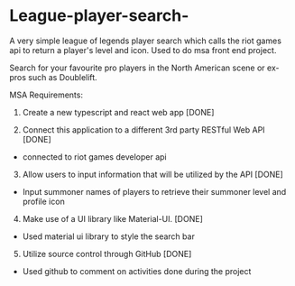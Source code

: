 # League-player-search-

A very simple league of legends player search which calls the riot games api to return a player's level and icon.
Used to do msa front end project.

Search for your favourite pro players in the North American scene or ex-pros such as Doublelift.


MSA Requirements:
1. Create a new typescript and react web app [DONE]
 
2. Connect this application to a different 3rd party RESTful Web API [DONE]
- connected to riot games developer api

3. Allow users to input information that will be utilized by the API [DONE]
- Input summoner names of players to retrieve their summoner level and profile icon

4. Make use of a UI library like Material-UI. [DONE]
- Used material ui library to style the search bar

5. Utilize source control through GitHub [DONE]
- Used github to comment on activities done during the project